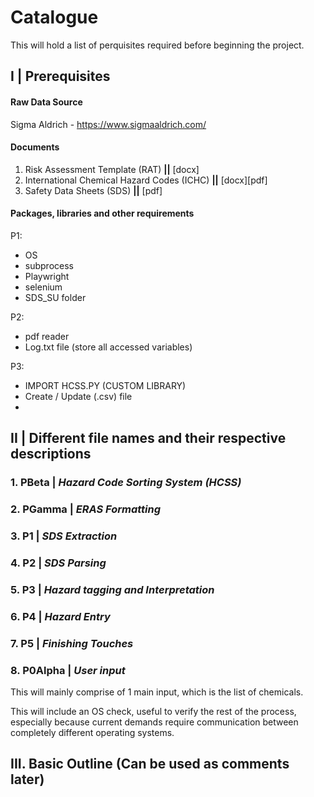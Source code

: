 # Catalogue

This will hold a list of perquisites required before beginning the project.

## I | Prerequisites

#### Raw Data Source

Sigma Aldrich - https://www.sigmaaldrich.com/

#### Documents

1. Risk Assessment Template (RAT)   **||**      [docx]
2. International Chemical Hazard Codes (ICHC)   **||**      [docx][pdf]
3. Safety Data Sheets (SDS)     **||**      [pdf]

#### Packages, libraries and other requirements

P1:
- OS 
- subprocess
- Playwright
- selenium
- SDS_SU folder

P2:
- pdf reader
- Log.txt file (store all accessed variables)

P3:
- IMPORT HCSS.PY (CUSTOM LIBRARY)
- Create / Update (.csv) file
- 

## II | Different file names and their respective descriptions

### 1. **PBeta** | *Hazard Code Sorting System (HCSS)*

### 2. **PGamma** | *ERAS Formatting*

### 3. **P1** | *SDS Extraction*

### 4. **P2** | *SDS Parsing*

### 5. **P3** | *Hazard tagging and Interpretation*

### 6. **P4** | *Hazard Entry*

### 7. **P5** | *Finishing Touches*

### 8. **P0Alpha** | *User input*

This will mainly comprise of 1 main input, which is the list of chemicals.

This will include an OS check, useful to verify the rest of the process, especially because current demands require communication between completely different operating systems.


## III. Basic Outline (Can be used as comments later)
